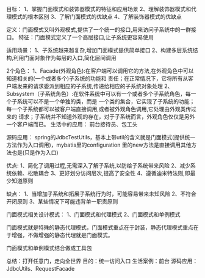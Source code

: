 目标：
1、掌握门面模式和装饰器模式的特征和应用场景
2、理解装饰器模式和代理模式的根本区别
3、了解门面模式的优缺点
4、了解装饰器模式的优缺点

定义：门面模式又叫外观模式,提供了一个统一的接口,用来访问子系统中的一群接口。
特征：门面模式定义了一个高层接口,让子系统更容易使用

适用场景：
1、子系统越来越复杂,增加门面模式提供简单接口
2、构建多层系统结构,利用门面对象作为每层的入口,简化层间调用


2个角色：
 1、Facade(外观角色):在客户端可以调用它的方法,在外观角色中可以知道相关的(一个或者多个)子系统的功能和
    责任；在正常情况下，它将所有从客户端发来的请求委派到相应的子系统,传递给相应的子系统对象处理
 2、Subsystem（子系统角色）:在软件系统中可以有一个或者多个子系统角色，每一个子系统可以不是一个单独的类，而是
  一个类的集合，它实现了子系统的功能；每一个子系统都可以被客户端直接调用,或者被外观角色调用,它处理由外观类传过来的
请求；子系统并不知道外观的存在，对于子系统而言，外观角色仅仅是另外一个客户端而已。
生活中的应用：
  前台接待员、包工头


源码应用：
spring的JdbcTestUtils，基本上带util的含义就是门面模式(提供统一方法作为入口调用)，mybatis里的configuration
里的new方法是直接调用其他方法也是(只是作为入口)


优点:
1、简化了调用过程,无需深入了解子系统,以防给子系统带来风险
2、减少系统依赖、松散耦合
3、更好划分访问层次,提高了安全性
4、遵循迪米特法则,即最少知道原则

缺点：
1、当增加子系统和拓展子系统行为时，可能容易带来未知风险
2、不符合开闭原则
3、某些情况下可能违背单一职责原则

门面模式相关设计模式：
1、门面模式和代理模式
2、门面模式和单例模式

门面模式就是特殊的静态代理模式，门面模式重点在于封装，静态代理模式重点在于增强，不做增强的静态代理就是门面模式。

门面模式和单例模式结合做成工具包

总结：打开任意门，走向全世界
目的：统一访问入口
生活案例：前台
源码应用：JdbcUtils、RequestFacade
